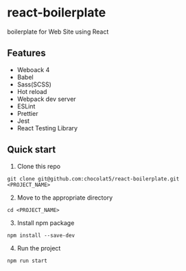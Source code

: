 # react-boilerplate

boilerplate for Web Site using React


## Features

* Weboack 4
* Babel
* Sass(SCSS)
* Hot reload
* Webpack dev server
* ESLint
* Prettier
* Jest
* React Testing Library


## Quick start

1. Clone this repo

```
git clone git@github.com:chocolat5/react-boilerplate.git <PROJECT_NAME>
```

2. Move to the appropriate directory

```
cd <PROJECT_NAME>
```

3. Install npm package

```
npm install --save-dev
```

4. Run the project

```
npm run start
```
